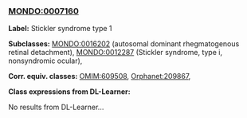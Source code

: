 
### [MONDO:0007160](http://purl.obolibrary.org/obo/MONDO_0007160)
**Label:** Stickler syndrome type 1

**Subclasses:** [MONDO:0016202](http://purl.obolibrary.org/obo/MONDO_0016202) (autosomal dominant rhegmatogenous retinal detachment), [MONDO:0012287](http://purl.obolibrary.org/obo/MONDO_0012287) (Stickler syndrome, type i, nonsyndromic ocular), 

**Corr. equiv. classes:** [OMIM:609508](http://purl.obolibrary.org/obo/OMIM_609508), [Orphanet:209867](http://www.orpha.net/ORDO/Orphanet_209867), 

**Class expressions from DL-Learner:**

No results from DL-Learner...



